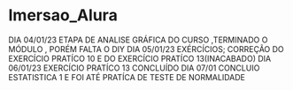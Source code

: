 # Imersao_Alura

DIA 04/01/23 ETAPA DE ANALISE GRÁFICA DO CURSO ,TERMINADO O MÓDULO , PORÉM FALTA O DIY
DIA 05/01/23 EXÉRCÍCIOS; CORREÇÃO DO EXERCÍCIO PRATÍCO 10 E DO EXERCÍCIO PRATÍCO 13(INACABADO)
DIA 06/01/23 EXERCÍCIO PRATÍCO 13 CONCLUÍDO 
DIA 07/01 CONCLUIO ESTATISTICA 1 E FOI ATÉ PRATÍCA DE TESTE DE NORMALIDADE
